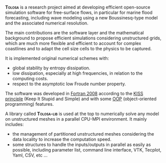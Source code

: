 **<span style="font-variant:small-caps;">Tolosa</span>** is a research project aimed at developing efficient open-source simulation software for free-surface flows, in particular for marine flood forecasting, including wave modeling using a new Boussinesq-type model and the associated numerical resolution.

The main contributions are the software layer and the mathematical background to propose efficient simulations considering unstructured grids, which are much more flexible and efficient to account for complex coastlines and to adapt the cell size cells to the physics to be captured.

It is implemented original numerical schemes with:
* global stability by entropy dissipation.
* low dissipation, especially at high frequencies, in relation to the computing costs.
* respect to the asymptotic low Froude number property.

The software was developed in [Fortran 2008](http://fortranwiki.org) according to the [KISS principle](https://en.wikipedia.org/wiki/KISS_principle) (Keep It Stupid and Simple) and with some [OOP](https://en.wikipedia.org/wiki/Object-oriented_programming) (object-oriented programming) features.

A library called **<span style="font-variant:small-caps;">Tolosa-lib</span>** is used at the top to numerically solve any model on unstructured meshes in a parallel CPU-MPI environment. It mainly includes:
 * the management of partitioned unstructured meshes considering the data locality to increase the computation speed.
 * some structures to handle the inputs/outputs in parallel as easily as possible, including parameter list, command line interface, VTK, Tecplot, Yaml, CSV, etc ...
